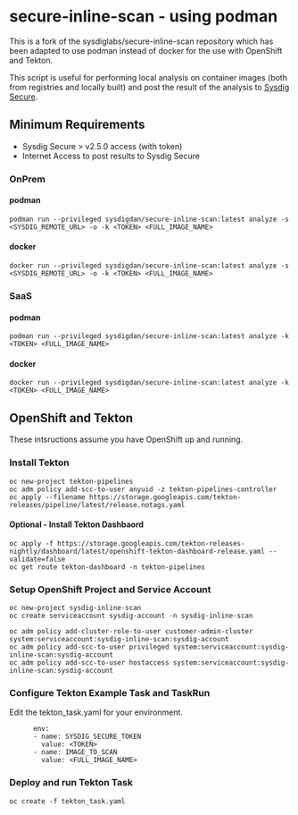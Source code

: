 # secure-inline-scan - using podman
This is a fork of the sysdiglabs/secure-inline-scan repository which has been adapted to use podman instead of docker for the use with OpenShift and Tekton.

This script is useful for performing local analysis on container images (both from registries and locally built) and post the result of the analysis to [Sysdig Secure](https://sysdig.com/products/kubernetes-security/).

## Minimum Requirements
* Sysdig Secure > v2.5.0 access (with token)
* Internet Access to post results to Sysdig Secure

### OnPrem

#### podman
```
podman run --privileged sysdigdan/secure-inline-scan:latest analyze -s <SYSDIG_REMOTE_URL> -o -k <TOKEN> <FULL_IMAGE_NAME>
```
#### docker
```
docker run --privileged sysdigdan/secure-inline-scan:latest analyze -s <SYSDIG_REMOTE_URL> -o -k <TOKEN> <FULL_IMAGE_NAME>
```
### SaaS

#### podman
```
podman run --privileged sysdigdan/secure-inline-scan:latest analyze -k <TOKEN> <FULL_IMAGE_NAME>
```
#### docker
```
docker run --privileged sysdigdan/secure-inline-scan:latest analyze -k <TOKEN> <FULL_IMAGE_NAME>
```

## OpenShift and Tekton
These intsructions assume you have OpenShift up and running.

### Install Tekton
```
oc new-project tekton-pipelines
oc adm policy add-scc-to-user anyuid -z tekton-pipelines-controller
oc apply --filename https://storage.googleapis.com/tekton-releases/pipeline/latest/release.notags.yaml
```

#### Optional - Install Tekton Dashbaord
```
oc apply -f https://storage.googleapis.com/tekton-releases-nightly/dashboard/latest/openshift-tekton-dashboard-release.yaml --validate=false
oc get route tekton-dashboard -n tekton-pipelines
```

### Setup OpenShift Project and Service Account
```
oc new-project sysdig-inline-scan
oc create serviceaccount sysdig-account -n sysdig-inline-scan
```
```
oc adm policy add-cluster-role-to-user customer-admin-cluster system:serviceaccount:sysdig-inline-scan:sysdig-account
oc adm policy add-scc-to-user privileged system:serviceaccount:sysdig-inline-scan:sysdig-account
oc adm policy add-scc-to-user hostaccess system:serviceaccount:sysdig-inline-scan:sysdig-account
```

### Configure Tekton Example Task and TaskRun
Edit the tekton_task.yaml for your environment.

```
      env:
      - name: SYSDIG_SECURE_TOKEN
        value: <TOKEN>
      - name: IMAGE_TO_SCAN
        value: <FULL_IMAGE_NAME>
```

### Deploy and run Tekton Task
```
oc create -f tekton_task.yaml
```






